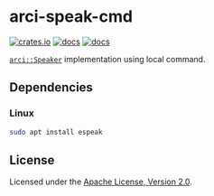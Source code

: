 # arci-speak-cmd

[![crates.io](https://img.shields.io/crates/v/arci-speak-cmd.svg)](https://crates.io/crates/arci-speak-cmd) [![docs](https://docs.rs/arci-speak-cmd/badge.svg)](https://docs.rs/arci-speak-cmd) [![docs](https://img.shields.io/badge/docs-main-blue)](https://openrr.github.io/openrr/arci_speak_cmd)

[`arci::Speaker`](https://docs.rs/arci/*/arci/trait.Speaker.html) implementation using local command.

## Dependencies

### Linux

```bash
sudo apt install espeak
```

## License

Licensed under the [Apache License, Version 2.0](https://github.com/openrr/openrr/blob/main/LICENSE).
